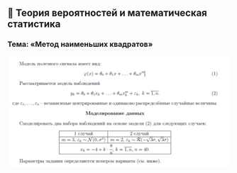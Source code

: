 ## 🎰 Теория вероятностей и математическая статистика
### Тема: «Метод наименьших квадратов»
![zd](./zadanie.png)
